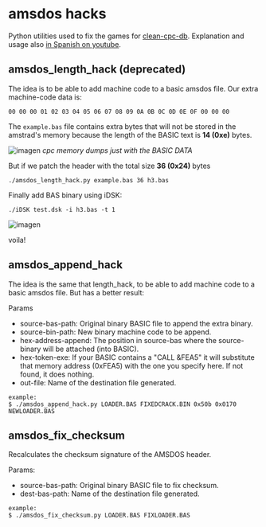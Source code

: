 # amsdos hacks

Python utilities used to fix the games for [clean-cpc-db](https://archive.org/details/amstrad-cpc-clean-db). Explanation and usage also [in Spanish on youtube](https://youtu.be/qNPGfHlZm5g).

## amsdos_length_hack (deprecated)

The idea is to be able to add machine code to a basic amsdos file. Our extra machine-code data is:

```00 00 00 01 02 03 04 05 06 07 08 09 0A 0B 0C 0D 0E 0F 00 00 00```

The `example.bas` file contains extra bytes that will not be stored in the amstrad's memory because the length of the BASIC text is **14 (0xe)** bytes.

![imagen](https://user-images.githubusercontent.com/560310/161132454-92478056-cce9-47c3-82a8-e409224d17aa.png)
_cpc memory dumps just with the BASIC DATA_

But if we patch the header with the total size **36 (0x24)** bytes
```
./amsdos_length_hack.py example.bas 36 h3.bas
```
Finally add BAS binary using iDSK:
```
./iDSK test.dsk -i h3.bas -t 1
```

![imagen](https://user-images.githubusercontent.com/560310/161133754-03d2d532-25ae-4bb1-8339-ccb3ed960f69.png)

voila!

## amsdos_append_hack

The idea is the same that length_hack, to be able to add machine code to a basic amsdos file. But has a better result:

Params
* source-bas-path: Original binary BASIC file to append the extra binary.
* source-bin-path: New binary machine code to be append.
* hex-address-append: The position in source-bas where the source-binary will be attached (into BASIC).
* hex-token-exe: If your BASIC contains a "CALL &FEA5" it will substitute that memory address (0xFEA5) with the one you specify here. If not found, it does nothing.
* out-file: Name of the destination file generated.

```
example:
$ ./amsdos_append_hack.py LOADER.BAS FIXEDCRACK.BIN 0x50b 0x0170 NEWLOADER.BAS
```

## amsdos_fix_checksum

Recalculates the checksum signature of the AMSDOS header.

Params:
* source-bas-path: Original binary BASIC file to fix checksum.
* dest-bas-path: Name of the destination file generated.

```
example:
$ ./amsdos_fix_checksum.py LOADER.BAS FIXLOADER.BAS
```




